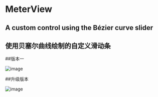 # MeterView
## A custom control using the Bézier curve slider
## 使用贝塞尔曲线绘制的自定义滑动条
##版本一

![image](https://github.com/sougoucm/seekBar/blob/master/seekBar_v2.gif)

##升级版本

![image](https://github.com/sougoucm/seekBar/blob/master/seekbar_v3.gif)
